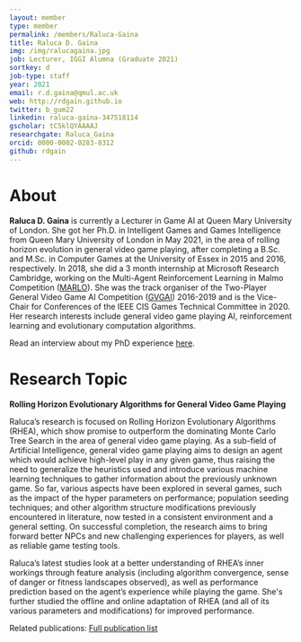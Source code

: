 ```yaml
---
layout: member
type: member
permalink: /members/Raluca-Gaina
title: Raluca D. Gaina
img: /img/ralucagaina.jpg
job: Lecturer, IGGI Alumna (Graduate 2021)
sortkey: d
job-type: staff
year: 2021
email: r.d.gaina@qmul.ac.uk
web: http://rdgain.github.io
twitter: b_gum22
linkedin: raluca-gaina-347518114
gscholar: tC5klQYAAAAJ
researchgate: Raluca_Gaina
orcid: 0000-0002-0283-8312
github: rdgain
---
```


# About

**Raluca D. Gaina** is currently a Lecturer in Game AI at Queen Mary University of London. She got her Ph.D. in Intelligent Games and Games Intelligence from Queen Mary University of London in May 2021, in the area of rolling horizon evolution in general video game playing, after completing a B.Sc. and M.Sc. in Computer Games at the University of Essex in 2015 and 2016, respectively. In 2018, she did a 3 month internship at Microsoft Research Cambridge, working on the Multi-Agent Reinforcement Learning in Malmo Competition ([MARLO](http://aka.ms/marlo)). She was the track organiser of the Two-Player General Video Game AI Competition ([GVGAI](http://gvgai.net/)) 2016-2019 and is the Vice-Chair for Conferences of the IEEE CIS Games Technical Committee in 2020. Her research interests include general video game playing AI, reinforcement learning and evolutionary computation algorithms. 
 
Read an interview about my PhD experience [here](https://discoverphds.com/advice/interviews/raluca-gaina/).

# Research Topic

<b>Rolling Horizon Evolutionary Algorithms for General Video Game Playing</b>

Raluca’s research is focused on Rolling Horizon Evolutionary Algorithms (RHEA), which show promise to outperform the dominating Monte Carlo Tree Search in the area of general video game playing. As a sub-field of Artificial Intelligence, general video game playing aims to design an agent which would achieve high-level play in any given game, thus raising the need to generalize the heuristics used and introduce various machine learning techniques to gather information about the previously unknown game. So far, various aspects have been explored in several games, such as the impact of the hyper parameters on performance; population seeding techniques; and other algorithm structure modifications previously encountered in literature, now tested in a consistent environment and a general setting. On successful completion, the research aims to bring forward better NPCs and new challenging experiences for players, as well as reliable game testing tools. 

Raluca’s latest studies look at a better understanding of RHEA’s inner workings through feature analysis (including algorithm convergence, sense of danger or fitness landscapes observed), as well as performance prediction based on the agent’s experience while playing the game. She's further studied the offline and online adaptation of RHEA (and all of its various parameters and modifications) for improved performance.

Related publications: [Full publication list](https://rdgain.github.io/publications)

